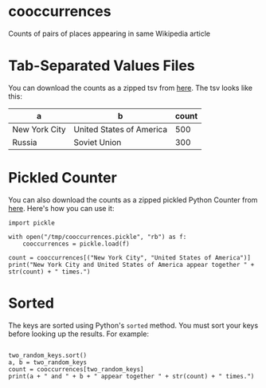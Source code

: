 # cooccurrences
Counts of pairs of places appearing in same Wikipedia article

# Tab-Separated Values Files
You can download the counts as a zipped tsv from [here](https://s3.amazonaws.com/firstdraftgis/cooccurrences.tsv.zip).  The tsv looks like this:

| a             | b                        | count |
| ------------- | ------------------------ | ----- |
| New York City | United States of America | 500   |
| Russia        | Soviet Union             | 300   |

# Pickled Counter
You can also download the counts as a zipped pickled Python Counter from [here](https://s3.amazonaws.com/firstdraftgis/cooccurrences.pickle.zip).  Here's how you can use it:
```
import pickle

with open("/tmp/cooccurrences.pickle", "rb") as f:
    cooccurrences = pickle.load(f)

count = cooccurrences[("New York City", "United States of America")]
print("New York City and United States of America appear together " + str(count) + " times.")
```

# Sorted
The keys are sorted using Python's `sorted` method.  You must sort your keys before looking up the results.  For example:
```

two_random_keys.sort()
a, b = two_random_keys
count = cooccurrences[two_random_keys]
print(a + " and " + b + " appear together " + str(count) + " times.")
```
